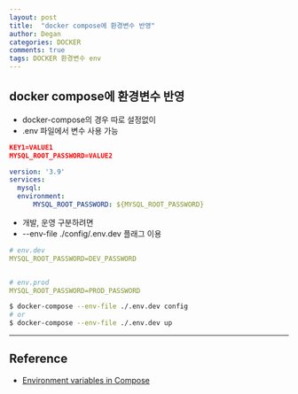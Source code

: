 ```yaml
---
layout: post
title:  "docker compose에 환경변수 반영"
author: Degan
categories: DOCKER 
comments: true
tags: DOCKER 환경변수 env
---
```


## docker compose에 환경변수 반영

- docker-compose의 경우 따로 설정없이 
- .env 파일에서 변수 사용 가능
```json
KEY1=VALUE1
MYSQL_ROOT_PASSWORD=VALUE2
```

```yml
version: '3.9'
services:
  mysql:
  environment:
	  MYSQL_ROOT_PASSWORD: ${MYSQL_ROOT_PASSWORD}
```


- 개발, 운영 구분하려면
- --env-file ./config/.env.dev 플래그 이용
	
```yml
# env.dev
MYSQL_ROOT_PASSWORD=DEV_PASSWORD


# env.prod
MYSQL_ROOT_PASSWORD=PROD_PASSWORD
```

```bash
$ docker-compose --env-file ./.env.dev config
# or
$ docker-compose --env-file ./.env.dev up
```

---
## Reference

- [Environment variables in Compose](https://docs.docker.com/compose/environment-variables/)

